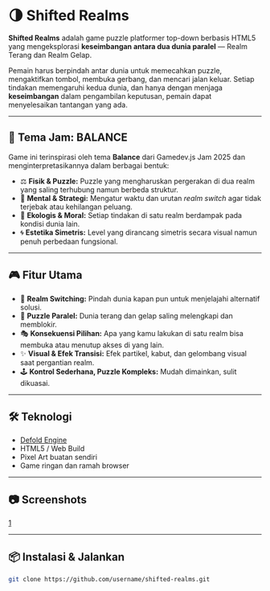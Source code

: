 # 🌗 Shifted Realms

**Shifted Realms** adalah game puzzle platformer top-down berbasis HTML5 yang mengeksplorasi **keseimbangan antara dua dunia paralel** — Realm Terang dan Realm Gelap.

Pemain harus berpindah antar dunia untuk memecahkan puzzle, mengaktifkan tombol, membuka gerbang, dan mencari jalan keluar. Setiap tindakan memengaruhi kedua dunia, dan hanya dengan menjaga **keseimbangan** dalam pengambilan keputusan, pemain dapat menyelesaikan tantangan yang ada.

---

## 🎯 Tema Jam: BALANCE

Game ini terinspirasi oleh tema **Balance** dari Gamedev.js Jam 2025 dan menginterpretasikannya dalam berbagai bentuk:

- ⚖️ **Fisik & Puzzle:** Puzzle yang mengharuskan pergerakan di dua realm yang saling terhubung namun berbeda struktur.
- 🧠 **Mental & Strategi:** Mengatur waktu dan urutan *realm switch* agar tidak terjebak atau kehilangan peluang.
- 🌱 **Ekologis & Moral:** Setiap tindakan di satu realm berdampak pada kondisi dunia lain.
- 🌀 **Estetika Simetris:** Level yang dirancang simetris secara visual namun penuh perbedaan fungsional.

---

## 🎮 Fitur Utama

- 🔄 **Realm Switching:** Pindah dunia kapan pun untuk menjelajahi alternatif solusi.
- 🧩 **Puzzle Paralel:** Dunia terang dan gelap saling melengkapi dan memblokir.
- 🎭 **Konsekuensi Pilihan:** Apa yang kamu lakukan di satu realm bisa membuka atau menutup akses di yang lain.
- ✨ **Visual & Efek Transisi:** Efek partikel, kabut, dan gelombang visual saat pergantian realm.
- 🕹️ **Kontrol Sederhana, Puzzle Kompleks:** Mudah dimainkan, sulit dikuasai.

---

## 🛠️ Teknologi

- [Defold Engine](https://defold.com/)
- HTML5 / Web Build
- Pixel Art buatan sendiri
- Game ringan dan ramah browser

---

## 📷 Screenshots

[1](https://github.com/adahra/shifted-realms/tree/main/assets/images/shifted_realms_mock.png)

---

## 📦 Instalasi & Jalankan

```bash
git clone https://github.com/username/shifted-realms.git
